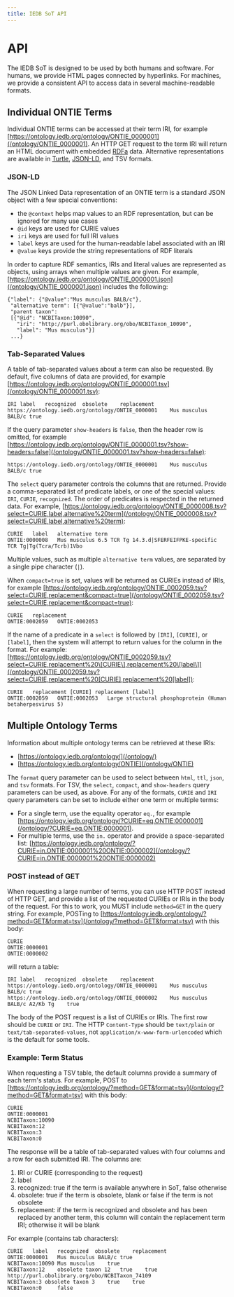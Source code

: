 ```yaml
---
title: IEDB SoT API
---
```


# API

The IEDB SoT is designed to be used by both humans and software. For humans, we provide HTML pages connected by hyperlinks. For machines, we provide a consistent API to access data in several machine-readable formats.


## Individual ONTIE Terms

Individual ONTIE terms can be accessed at their term IRI, for example [https://ontology.iedb.org/ontology/ONTIE_0000001](/ontology/ONTIE_0000001). An HTTP GET request to the term IRI will return an HTML document with embedded [RDFa](https://rdfa.info) data. Alternative representations are available in [Turtle](https://www.w3.org/TeamSubmission/turtle/), [JSON-LD](https://json-ld.org), and TSV formats.


### JSON-LD

The JSON Linked Data representation of an ONTIE term is a standard JSON object with a few special conventions:

- the `@context` helps map values to an RDF representation, but can be ignored for many use cases
- `@id` keys are used for CURIE values
- `iri` keys are used for full IRI values
- `label` keys are used for the human-readable label associated with an IRI
- `@value` keys provide the string representations of RDF literals

In order to capture RDF semantics, IRIs and literal values are represented as objects, using arrays when multiple values are given. For example, [https://ontology.iedb.org/ontology/ONTIE_0000001.json](/ontology/ONTIE_0000001.json) includes the following:

```
{"label": {"@value":"Mus musculus BALB/c"},
 "alternative term": [{"@value":"balb"}],
 "parent taxon":
 [{"@id": "NCBITaxon:10090",
   "iri": "http://purl.obolibrary.org/obo/NCBITaxon_10090",
   "label": "Mus musculus"}]
 ...}
```


### Tab-Separated Values

A table of tab-separated values about a term can also be requested. By default, five columns of data are provided, for example [https://ontology.iedb.org/ontology/ONTIE_0000001.tsv](/ontology/ONTIE_0000001.tsv):

```
IRI	label	recognized	obsolete	replacement
https://ontology.iedb.org/ontology/ONTIE_0000001	Mus musculus BALB/c	true		
```

If the query parameter `show-headers` is `false`, then the header row is omitted, for example [https://ontology.iedb.org/ontology/ONTIE_0000001.tsv?show-headers=false](/ontology/ONTIE_0000001.tsv?show-headers=false):

```
https://ontology.iedb.org/ontology/ONTIE_0000001	Mus musculus BALB/c	true		
```

The `select` query parameter controls the columns that are returned. Provide a comma-separated list of predicate labels, or one of the special values: `IRI`, `CURIE`, `recognized`. The order of predicates is respected in the returned data. For example, [https://ontology.iedb.org/ontology/ONTIE_0000008.tsv?select=CURIE,label,alternative%20term](/ontology/ONTIE_0000008.tsv?select=CURIE,label,alternative%20term):

```
CURIE	label	alternative term
ONTIE:0000008	Mus musculus 6.5 TCR Tg	14.3.d|SFERFEIFPKE-specific TCR Tg|Tg(Tcra/Tcrb)1Vbo
```

Multiple values, such as multiple `alternative term` values, are separated by a single pipe character (`|`).

When `compact=true` is set, values will be returned as CURIEs instead of IRIs, for example [https://ontology.iedb.org/ontology/ONTIE_0002059.tsv?select=CURIE,replacement&compact=true](/ontology/ONTIE_0002059.tsv?select=CURIE,replacement&compact=true):

```
CURIE	replacement
ONTIE:0002059	ONTIE:0002053
```

If the name of a predicate in a `select` is followed by `[IRI]`, `[CURIE]`, or `[label]`, then the system will attempt to return values for the column in the format. For example: [https://ontology.iedb.org/ontology/ONTIE_0002059.tsv?select=CURIE,replacement%20\[CURIE\],replacement%20\[label\]](/ontology/ONTIE_0002059.tsv?select=CURIE,replacement%20[CURIE],replacement%20[label]):

```
CURIE	replacement [CURIE]	replacement [label]
ONTIE:0002059	ONTIE:0002053	Large structural phosphoprotein (Human betaherpesvirus 5)
```


## Multiple Ontology Terms

Information about multiple ontology terms can be retrieved at these IRIs:

- [https://ontology.iedb.org/ontology/](/ontology/)
- [https://ontology.iedb.org/ontology/ONTIE](/ontology/ONTIE)

The `format` query parameter can be used to select between `html`, `ttl`, `json`, and `tsv` formats. For TSV, the `select`, `compact`, and `show-headers` query parameters can be used, as above. For any of the formats, `CURIE` and `IRI` query parameters can be set to include either one term or multiple terms:

- For a single term, use the equality operator `eq.`, for example [https://ontology.iedb.org/ontology/?CURIE=eq.ONTIE:0000001](/ontology/?CURIE=eq.ONTIE:0000001).
- For multiple terms, use the `in.` operator and provide a space-separated list: [https://ontology.iedb.org/ontology/?CURIE=in.ONTIE:0000001%20ONTIE:0000002](/ontology/?CURIE=in.ONTIE:0000001%20ONTIE:0000002)


### POST instead of GET

When requesting a large number of terms, you can use HTTP POST instead of HTTP GET, and provide a list of the requested CURIEs or IRIs in the body of the request. For this to work, you MUST include `method=GET` in the query string. For example, POSTing to [https://ontology.iedb.org/ontology/?method=GET&format=tsv](/ontology/?method=GET&format=tsv) with this body:

```
CURIE
ONTIE:0000001
ONTIE:0000002
```

will return a table:

```
IRI	label	recognized	obsolete	replacement
https://ontology.iedb.org/ontology/ONTIE_0000001	Mus musculus BALB/c	true		
https://ontology.iedb.org/ontology/ONTIE_0000002	Mus musculus BALB/c A2/Kb Tg	true		
```

The body of the POST request is a list of CURIEs or IRIs. The first row should be `CURIE` or `IRI`. The HTTP `Content-Type` should be `text/plain` or `text/tab-separated-values`, not `application/x-www-form-urlencoded` which is the default for some tools.


### Example: Term Status

When requesting a TSV table, the default columns provide a summary of each term's status. For example, POST to [https://ontology.iedb.org/ontology/?method=GET&format=tsv](/ontology/?method=GET&format=tsv) with this body:

```
CURIE
ONTIE:0000001
NCBITaxon:10090
NCBITaxon:12
NCBITaxon:3
NCBITaxon:0
```

The response will be a table of tab-separated values with four columns and a row for each submitted IRI. The columns are:

1. IRI or CURIE (corresponding to the request)
2. label
3. recognized: true if the term is available anywhere in SoT, false otherwise
4. obsolete: true if the term is obsolete, blank or false if the term is not obsolete
5. replacement: if the term is recognized and obsolete and has been replaced by another term, this column will contain the replacement term IRI; otherwise it will be blank

For example (contains tab characters):

```
CURIE	label	recognized	obsolete	replacement
ONTIE:0000001	Mus musculus BALB/c	true		
NCBITaxon:10090	Mus musculus	true		
NCBITaxon:12	obsolete taxon 12	true	true	http://purl.obolibrary.org/obo/NCBITaxon_74109
NCBITaxon:3	obsolete taxon 3	true	true	
NCBITaxon:0		false		
```


